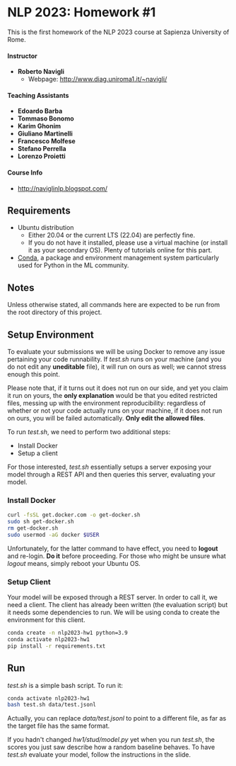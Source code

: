 # NLP 2023: Homework #1

This is the first homework of the NLP 2023 course at Sapienza University of Rome.

#### Instructor

* **Roberto Navigli**
  * Webpage: http://www.diag.uniroma1.it/~navigli/

#### Teaching Assistants

* **Edoardo Barba**
* **Tommaso Bonomo**
* **Karim Ghonim**
* **Giuliano Martinelli**
* **Francesco Molfese**
* **Stefano Perrella**
* **Lorenzo Proietti**

#### Course Info

* http://naviglinlp.blogspot.com/

## Requirements

* Ubuntu distribution
  * Either 20.04 or the current LTS (22.04) are perfectly fine.
  * If you do not have it installed, please use a virtual machine (or install it as your secondary OS). Plenty of tutorials online for this part.
* [Conda](https://docs.conda.io/projects/conda/en/latest/index.html), a package and environment management system particularly used for Python in the ML community.

## Notes

Unless otherwise stated, all commands here are expected to be run from the root directory of this project.

## Setup Environment

To evaluate your submissions we will be using Docker to remove any issue pertaining your code runnability. If *test.sh* runs on your machine (and you do not edit any **uneditable** file), it will run on ours as well; we cannot stress enough this point.

Please note that, if it turns out it does not run on our side, and yet you claim it run on yours, the **only explanation** would be that you edited restricted files,
messing up with the environment reproducibility: regardless of whether or not your code actually runs on your machine, if it does not run on ours,
you will be failed automatically. **Only edit the allowed files**.

To run *test.sh*, we need to perform two additional steps:

* Install Docker
* Setup a client

For those interested, *test.sh* essentially setups a server exposing your model through a REST API and then queries this server, evaluating your model.

### Install Docker

```bash
curl -fsSL get.docker.com -o get-docker.sh
sudo sh get-docker.sh
rm get-docker.sh
sudo usermod -aG docker $USER
```

Unfortunately, for the latter command to have effect, you need to **logout** and re-login. **Do it** before proceeding.
For those who might be unsure what *logout* means, simply reboot your Ubuntu OS.

### Setup Client

Your model will be exposed through a REST server. In order to call it, we need a client. The client has already been written
(the evaluation script) but it needs some dependencies to run. We will be using conda to create the environment for this client.

```bash
conda create -n nlp2023-hw1 python=3.9
conda activate nlp2023-hw1
pip install -r requirements.txt
```

## Run

*test.sh* is a simple bash script. To run it:

```bash
conda activate nlp2023-hw1
bash test.sh data/test.jsonl
```

Actually, you can replace *data/test.jsonl* to point to a different file, as far as the target file has the same format.

If you hadn't changed *hw1/stud/model.py* yet when you run *test.sh*, the scores you just saw describe how a random baseline
behaves. To have *test.sh* evaluate your model, follow the instructions in the slide.
